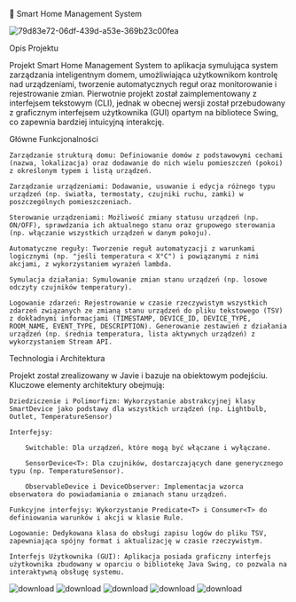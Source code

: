 🏡 Smart Home Management System


![79d83e72-06df-439d-a53e-369b23c00fea](https://github.com/user-attachments/assets/b8f30882-8a69-45b1-9ab8-315abe73d391)

Opis Projektu

Projekt Smart Home Management System to aplikacja symulująca system zarządzania inteligentnym domem, umożliwiająca użytkownikom kontrolę nad urządzeniami, tworzenie automatycznych reguł oraz monitorowanie i rejestrowanie zmian. Pierwotnie projekt został zaimplementowany z interfejsem tekstowym (CLI), jednak w obecnej wersji został przebudowany z graficznym interfejsem użytkownika (GUI) opartym na bibliotece Swing, co zapewnia bardziej intuicyjną interakcję.

Główne Funkcjonalności

    Zarządzanie strukturą domu: Definiowanie domów z podstawowymi cechami (nazwa, lokalizacja) oraz dodawanie do nich wielu pomieszczeń (pokoi) z określonym typem i listą urządzeń.

    Zarządzanie urządzeniami: Dodawanie, usuwanie i edycja różnego typu urządzeń (np. światła, termostaty, czujniki ruchu, zamki) w poszczególnych pomieszczeniach.

    Sterowanie urządzeniami: Możliwość zmiany statusu urządzeń (np. ON/OFF), sprawdzania ich aktualnego stanu oraz grupowego sterowania (np. włączanie wszystkich urządzeń w danym pokoju).

    Automatyczne reguły: Tworzenie reguł automatyzacji z warunkami logicznymi (np. "jeśli temperatura < X°C") i powiązanymi z nimi akcjami, z wykorzystaniem wyrażeń lambda.

    Symulacja działania: Symulowanie zmian stanu urządzeń (np. losowe odczyty czujników temperatury).

    Logowanie zdarzeń: Rejestrowanie w czasie rzeczywistym wszystkich zdarzeń związanych ze zmianą stanu urządzeń do pliku tekstowego (TSV) z dokładnymi informacjami (TIMESTAMP, DEVICE_ID, DEVICE_TYPE, ROOM_NAME, EVENT_TYPE, DESCRIPTION). Generowanie zestawień z działania urządzeń (np. średnia temperatura, lista aktywnych urządzeń) z wykorzystaniem Stream API.

Technologia i Architektura

Projekt został zrealizowany w Javie i bazuje na obiektowym podejściu. Kluczowe elementy architektury obejmują:

    Dziedziczenie i Polimorfizm: Wykorzystanie abstrakcyjnej klasy SmartDevice jako podstawy dla wszystkich urządzeń (np. Lightbulb, Outlet, TemperatureSensor)

    Interfejsy:

        Switchable: Dla urządzeń, które mogą być włączane i wyłączane.

        SensorDevice<T>: Dla czujników, dostarczających dane generycznego typu (np. TemperatureSensor).

        ObservableDevice i DeviceObserver: Implementacja wzorca obserwatora do powiadamiania o zmianach stanu urządzeń.

    Funkcyjne interfejsy: Wykorzystanie Predicate<T> i Consumer<T> do definiowania warunków i akcji w klasie Rule.

    Logowanie: Dedykowana klasa do obsługi zapisu logów do pliku TSV, zapewniająca spójny format i aktualizację w czasie rzeczywistym.

    Interfejs Użytkownika (GUI): Aplikacja posiada graficzny interfejs użytkownika zbudowany w oparciu o bibliotekę Java Swing, co pozwala na interaktywną obsługę systemu.

![download](https://github.com/user-attachments/assets/b2d1cd99-ec06-4eaf-9987-b991755e0507)
![download](https://github.com/user-attachments/assets/5e18a075-a63d-4304-a366-e0a6428643ef)
![download](https://github.com/user-attachments/assets/7e713767-71dc-40b8-8e50-bc62afbb998f)
![download](https://github.com/user-attachments/assets/41fc3117-3ae9-4d04-a7eb-aa52e67127a0)
![download](https://github.com/user-attachments/assets/25ee9754-453c-44b1-9c3c-639dc7abb1f8)
